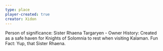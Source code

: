 ```yaml
---
type: place
player-created: true
creator: Xidon
---
```


Person of significance: Sister Rhaena Targaryen - Owner History: Created as a safe haven for Knights of Solomnia to rest when visiting Kalaman. Fun Fact: Yup, that Sister Rhaena.